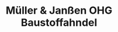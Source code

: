 ---
title: "Müller & Janßen OHG Baustoffahndel"
url: /hesel/mueller-und-janssen-ohg-baustoffahndel/
shop: Baumarkt
---